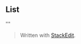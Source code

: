 ## List

'''  

> Written with [StackEdit](https://stackedit.io/).
<!--stackedit_data:
eyJoaXN0b3J5IjpbMTg5MzMxMDcwNV19
-->